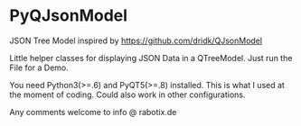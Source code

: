# PyQJsonModel
JSON Tree Model inspired by https://github.com/dridk/QJsonModel

Little helper classes for displaying JSON Data in a QTreeModel. Just run the File for a Demo.

You need Python3(>=.6) and PyQT5(>=.8) installed. This is what I used at the moment of coding. Could also work in other configurations.

Any comments welcome to info @ rabotix.de
